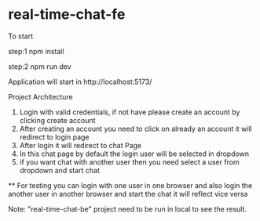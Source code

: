 # real-time-chat-fe

To start 

step:1
npm install

step:2
npm run dev

Application will start in http://localhost:5173/

Project Architecture

1. Login with valid credentials, if not have please create an account by clicking create account
2. After creating an account you need to click on already an account it will redirect to login page
3. After login it will redirect to chat Page
4. In this chat page by default the login user will be selected in dropdown
5. if you want chat with another user then you need select a user from dropdown and start chat

** For testing you can login with one user in one browser and also login the another user in another browser and start the chat it will reflect vice versa

Note: "real-time-chat-be" project need to be run in local to see the result.